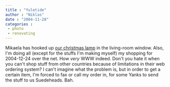 ```yaml
---
title : "Yuletide"
author : "Niklas"
date : "2004-11-28"
categories : 
 - photo
 - renovating
---
```


Mikaela has hooked up [our christmas lamp](https://niklasblog.com/bilder/2004-11-28) in the living-room window. Also, I'm doing all (except for the stuffs I'm making myself) my shopping for 2004-12-24 over the net. How _very_ WWW indeed. Don't you hate it when you can't shop stuff from other countries because of limitations in their web ordering system? I can't imagine what the problem is, but in order to get a certain item, I'm forced to fax or call my order in, for some Yanks to send the stuff to us Suedeheads. Bah.
